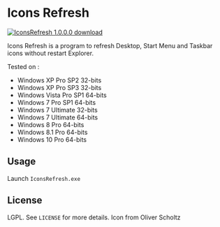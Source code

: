 # Icons Refresh

[![IconsRefresh 1.0.0.0 download](https://img.shields.io/badge/download-IconsRefresh%201.0.0.0-brightgreen.svg)](https://github.com/crazy-max/IconsRefresh/releases/download/v1.0.0.0/IconsRefresh.exe)

Icons Refresh is a program to refresh Desktop, Start Menu and Taskbar icons without restart Explorer.<br />

Tested on :
* Windows XP Pro SP2 32-bits
* Windows XP Pro SP3 32-bits
* Windows Vista Pro SP1 64-bits
* Windows 7 Pro SP1 64-bits
* Windows 7 Ultimate 32-bits
* Windows 7 Ultimate 64-bits
* Windows 8 Pro 64-bits
* Windows 8.1 Pro 64-bits
* Windows 10 Pro 64-bits

## Usage

Launch ``IconsRefresh.exe``

## License

LGPL. See ``LICENSE`` for more details.
Icon from Oliver Scholtz

